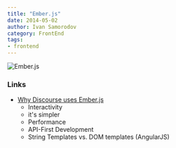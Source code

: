 ```yaml
---
title: "Ember.js"
date: 2014-05-02
author: Ivan Samorodov
category: FrontEnd
tags: 
- frontend
---
```


![Ember.js](http://www.gravatar.com/avatar/0cf15665a9146ba852bf042b0652780a?s=400)

### Links

- [Why Discourse uses Ember.js](http://eviltrout.com/2013/02/10/why-discourse-uses-emberjs.html)
	- Interactivity
	- it's simpler
	- Performance
	- API-First Development
	- String Templates vs. DOM templates (AngularJS)